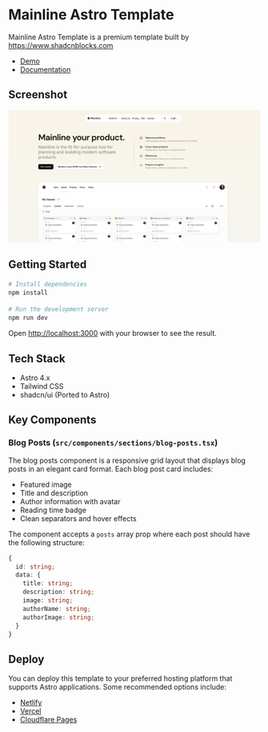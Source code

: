 # Mainline Astro Template

Mainline Astro Template is a premium template built by https://www.shadcnblocks.com

- [Demo](https://mainline-astro-template.vercel.app/)
- [Documentation](https://docs.shadcnblocks.com/templates/getting-started)

## Screenshot

![Mainline Astro Template screenshot](./public/og-image.jpg)

## Getting Started

```bash
# Install dependencies
npm install

# Run the development server
npm run dev
```

Open [http://localhost:3000](http://localhost:3000) with your browser to see the result.

## Tech Stack

- Astro 4.x
- Tailwind CSS
- shadcn/ui (Ported to Astro)

## Key Components

### Blog Posts (`src/components/sections/blog-posts.tsx`)

The blog posts component is a responsive grid layout that displays blog posts in an elegant card format. Each blog post card includes:

- Featured image
- Title and description
- Author information with avatar
- Reading time badge
- Clean separators and hover effects

The component accepts a `posts` array prop where each post should have the following structure:

```typescript
{
  id: string;
  data: {
    title: string;
    description: string;
    image: string;
    authorName: string;
    authorImage: string;
  }
}
```

## Deploy

You can deploy this template to your preferred hosting platform that supports Astro applications. Some recommended options include:

- [Netlify](https://netlify.com)
- [Vercel](https://vercel.com)
- [Cloudflare Pages](https://pages.cloudflare.com)
